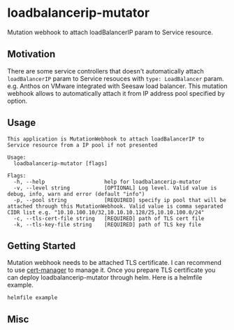 # loadbalancerip-mutator
Mutation webhook to attach loadBalancerIP param to Service resource.

## Motivation

There are some service controllers that doesn't automatically attach `loadBalancerIP` param to Service resouces with `type: LoadBalancer` param. e.g. Anthos on VMware integrated with Seesaw load balancer. This mutation webhook allows to automatically attach it from IP address pool specified by option.

## Usage

```
This application is MutationWebhook to attach loadBalancerIP to Service resource from a IP pool if not presented

Usage:
  loadbalancerip-mutator [flags]

Flags:
  -h, --help                   help for loadbalancerip-mutator
  -v, --level string           [OPTIONAL] Log level. Valid value is debug, info, warn and error (default "info")
  -p, --pool string            [REQUIRED] specify ip pool that will be attached through this MutationWebhook. Valid value is comma separated CIDR list e.g. "10.10.100.10/32,10.10.10.128/25,10.10.100.0/24"
  -c, --tls-cert-file string   [REQUIRED] path of TLS cert file
  -k, --tls-key-file string    [REQUIRED] path of TLS key file
```

## Getting Started

Mutation webhook needs to be attached TLS certificate. I can recommend to use [cert-manager](https://github.com/cert-manager/cert-manager) to manage it. Once you prepare TLS certificate you can deploy loadbalancerip-mutator through helm. Here is a helmfile example.

```
helmfile example
```

## Misc
